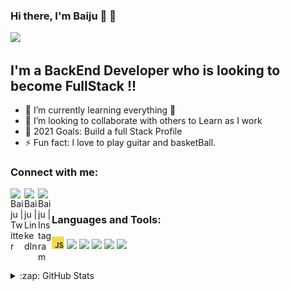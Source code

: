 ### Hi there, I'm Baiju :boy: 👋

<img src="https://camo.githubusercontent.com/c21636fd7349af9ba784d8275c42e1cfa4f2a9f6e970401de2553b59441c3e4b/68747470733a2f2f3230306f6b2e63682f696d672f3230306f6b2e737667" width="520">


## I'm a BackEnd Developer who is looking to become FullStack !!

- 🌱 I’m currently learning everything 🤣
- 👯 I’m looking to collaborate with others to Learn as I work
- 🥅 2021 Goals: Build a full Stack Profile
- ⚡ Fun fact: I love to play guitar and basketBall.


### Connect with me:

[<img align="left" alt="Baiju | Twitter" width="22px" src="https://cdn.jsdelivr.net/npm/simple-icons@v3/icons/twitter.svg" />][twitter]
[<img align="left" alt="Baiju | LinkedIn" width="22px" src="https://cdn.jsdelivr.net/npm/simple-icons@v3/icons/linkedin.svg" />][linkedin]
[<img align="left" alt="Baiju | Instagram" width="22px" src="https://cdn.jsdelivr.net/npm/simple-icons@v3/icons/instagram.svg" />][instagram]

<br />

### Languages and Tools:
<code><img height="20" src="https://raw.githubusercontent.com/github/explore/80688e429a7d4ef2fca1e82350fe8e3517d3494d/topics/javascript/javascript.png"></code>
<code><img height= "35" src = "https://brandeps.com/logo-download/C/C-Sharp-logo-vector-01.svg"></code>
<code><img height= "35" src = "https://cdn.iconscout.com/icon/free/png-256/sql-4-190807.png"></code>
<code><img height= "35" src = "https://cdn.iconscout.com/icon/free/png-256/html-2752158-2284975.png"></code>
<code><img height= "35" src = "https://cdn.iconscout.com/icon/free/png-256/css3-8-1175200.png"></code>
<code><img height= "35" src = "https://cdn.iconscout.com/icon/free/png-256/visual-studio-569577.png"></code>
<br />
<br />

<details>
  <summary>:zap: GitHub Stats</summary>

  <img align="left" alt="Baiju's GitHub Stats" src="https://github-readme-stats.codestackr.vercel.app/api?username=baiju28feb&show_icons=true&hide_border=true" />

</details>

[twitter]: https://twitter.com/_BaijuChandran
[instagram]: https://www.instagram.com/baiju_chandran/
[linkedin]: https://www.linkedin.com/in/baiju-chandran-89a00682/


